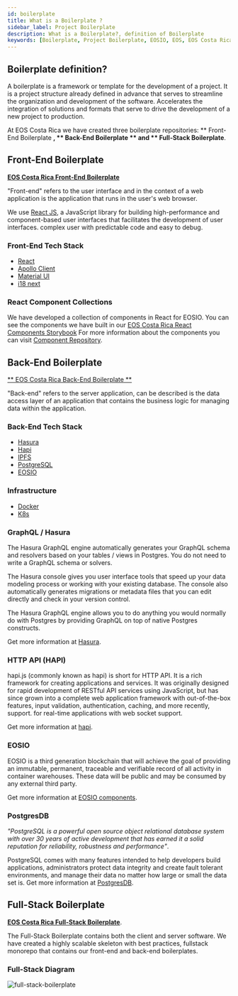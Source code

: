 ```yaml
---
id: boilerplate
title: What is a Boilerplate ?
sidebar_label: Project Boilerplate
description: What is a Boilerplate?, definition of Boilerplate
keywords: [Boilerplate, Project Boilerplate, EOSIO, EOS, EOS Costa Rica, eosio.io, What is a Boilerplate, What is the EOS Costa Rica Project Boilerplate, What is a Boilerplate for]
---
```


## Boilerplate definition?

A boilerplate is a framework or template for the development of a project. It is a project structure already defined in advance that serves to streamline the organization and development of the software. Accelerates the integration of solutions and formats that serve to drive the development of a new project to production.

At EOS Costa Rica we have created three boilerplate repositories: ** Front-End Boilerplate **, ** Back-End Boilerplate ** and ** Full-Stack Boilerplate**.

## Front-End Boilerplate

[**EOS Costa Rica Front-End Boilerplate**](https://github.com/eoscostarica/webapp-boilerplate)

"Front-end" refers to the user interface and in the context of a web application is the application that runs in the user's web browser.

We use [React JS](https://guide.eoscostarica.io/docs/tutorials/react-tutorial), a JavaScript library for building high-performance and component-based user interfaces that facilitates the development of user interfaces. complex user with predictable code and easy to debug.

### Front-End Tech Stack

- [React](https://reactjs.org/)
- [Apollo Client](https://www.apollographql.com/docs/react/v3.0-beta/)
- [Material UI](https://material-ui.com/)
- [i18 next](https://react.i18next.com/)

### React Component Collections

We have developed a collection of components in React for EOSIO. You can see the components we have built in our [EOS Costa Rica React Components Storybook](https://guide.eoscostarica.io/docs/tutorials/react-tutorial#components-in-eos-costa-rica)
For more information about the components you can visit [Component Repository](https://github.com/eoscostarica/eoscr-components).

## Back-End Boilerplate

[** EOS Costa Rica Back-End Boilerplate **](https://github.com/eoscostarica/backend-boilerplate)

"Back-end" refers to the server application, can be described is the data access layer of an application that contains the business logic for managing data within the application.

### Back-End Tech Stack

- [Hasura](https://hasura.io/)
- [Hapi](https://hapi.dev/)
- [IPFS](https://ipfs.io/)
- [PostgreSQL](https://www.postgresql.org/)
- [EOSIO](https://eos.io/)

### Infrastructure

- [Docker](https://www.docker.com/)
- [K8s](https://kubernetes.io/)

### GraphQL / Hasura

The Hasura GraphQL engine automatically generates your GraphQL schema and resolvers based on your tables / views in Postgres. You do not need to write a GraphQL schema or solvers.

The Hasura console gives you user interface tools that speed up your data modeling process or working with your existing database. The console also automatically generates migrations or metadata files that you can edit directly and check in your version control.

The Hasura GraphQL engine allows you to do anything you would normally do with Postgres by providing GraphQL on top of native Postgres constructs.

Get more information at [Hasura](https://guide.eoscostarica.io/docs/developer-tools/#hasura).

### HTTP API (HAPI)

hapi.js (commonly known as hapi) is short for HTTP API. It is a rich framework for creating applications and services. It was originally designed for rapid development of RESTful API services using JavaScript, but has since grown into a complete web application framework with out-of-the-box features, input validation, authentication, caching, and more recently, support. for real-time applications with web socket support.

Get more information at [hapi](https://guide.eoscostarica.io/docs/developer-tools/#hapi).

### EOSIO

EOSIO is a third generation blockchain that will achieve the goal of providing an immutable, permanent, traceable and verifiable record of all activity in container warehouses. These data will be public and may be consumed by any external third party.

Get more information at [EOSIO components](https://guide.eoscostarica.io/docs/eos-learn/eosio-components).

### PostgresDB

*"PostgreSQL is a powerful open source object relational database system with over 30 years of active development that has earned it a solid reputation for reliability, robustness and performance"*.

PostgreSQL comes with many features intended to help developers build applications, administrators protect data integrity and create fault tolerant environments, and manage their data no matter how large or small the data set is.
Get more information at [PostgresDB](https://guide.eoscostarica.io/docs/developer-tools#postgresdb).

## Full-Stack Boilerplate

[**EOS Costa Rica Full-Stack Boilerplate**](https://github.com/eoscostarica/full-stack-boilerplate).

The Full-Stack Boilerplate contains both the client and server software. We have created a highly scalable skeleton with best practices, fullstack monorepo that contains our front-end and back-end boilerplates.

### Full-Stack Diagram

![full-stack-boilerplate](https://user-images.githubusercontent.com/5632966/106770009-2cf32780-6603-11eb-98dd-c1a6a9aa8451.png)